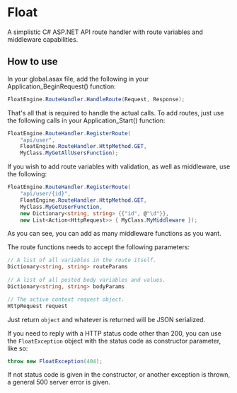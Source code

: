 ﻿# Float

A simplistic C# ASP.NET API route handler with route variables and middleware capabilities.

## How to use

In your global.asax file, add the following in your Application_BeginRequest() function:

```c#
FloatEngine.RouteHandler.HandleRoute(Request, Response);
```
 
That's all that is required to handle the actual calls. To add routes, just use the following calls in your Application_Start() function:

```c#
FloatEngine.RouteHandler.RegisterRoute(
	"api/user",
	FloatEngine.RouteHandler.HttpMethod.GET,
	MyClass.MyGetAllUsersFunction);
```

If you wish to add route variables with validation, as well as middleware, use the following:

```c#
FloatEngine.RouteHandler.RegisterRoute(
	"api/user/{id}",
	FloatEngine.RouteHandler.HttpMethod.GET,
	MyClass.MyGetUserFunction,
	new Dictionary<string, string> {{"id", @"\d"}},
	new List<Action<HttpRequest>> { MyClass.MyMiddleware });
```

As you can see, you can add as many middleware functions as you want.

The route functions needs to accept the following parameters:

```c#
// A list of all variables in the route itself.
Dictionary<string, string> routeParams
 
// A list of all posted body variables and values.
Dictionary<string, string> bodyParams

// The active context request object.
HttpRequest request
```

Just return ```object``` and whatever is returned will be JSON serialized.

If you need to reply with a HTTP status code other than 200, you can use the ```FloatException``` object with the status code as constructor parameter, like so:

```c#
throw new FloatException(404);
```

If not status code is given in the constructor, or another exception is thrown, a general 500 server error is given.